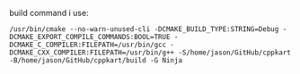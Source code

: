 build command i use:

`
/usr/bin/cmake --no-warn-unused-cli -DCMAKE_BUILD_TYPE:STRING=Debug -DCMAKE_EXPORT_COMPILE_COMMANDS:BOOL=TRUE -DCMAKE_C_COMPILER:FILEPATH=/usr/bin/gcc -DCMAKE_CXX_COMPILER:FILEPATH=/usr/bin/g++ -S/home/jason/GitHub/cppkart -B/home/jason/GitHub/cppkart/build -G Ninja
`